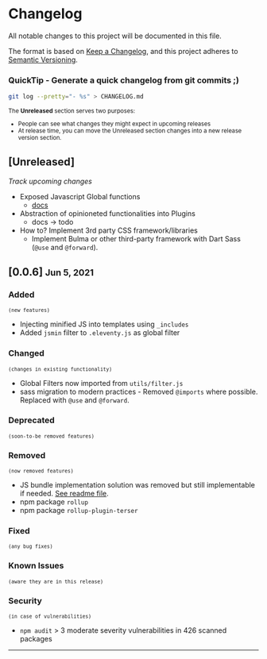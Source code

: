 # Changelog
All notable changes to this project will be documented in this file.

The format is based on [Keep a Changelog](https://keepachangelog.com/en/1.0.0/),
and this project adheres to [Semantic Versioning](https://semver.org/spec/v2.0.0.html).

### QuickTip - Generate a quick changelog from git commits ;)
```sh
git log --pretty="- %s" > CHANGELOG.md
```

<small>
The <b>Unreleased</b> section serves two purposes:

- People can see what changes they might expect in upcoming releases
- At release time, you can move the Unreleased section changes into a new release version section.
</small>

## [Unreleased]
_Track upcoming changes_

- Exposed Javascript Global functions
  - [docs](https://www.11ty.dev/docs/languages/javascript/#javascript-template-functions)
- Abstraction of opinioneted functionalities into Plugins
  - docs -> todo
- How to? Implement 3rd party CSS framework/libraries
  -  Implement Bulma or other third-party framework with Dart Sass (`@use` and `@forward`).

## [0.0.6] <small> Jun 5, 2021</small>

### Added 
<small>`(new features)`</small>

- Injecting minified JS into templates using `_includes`
- Added `jsmin` filter to `.eleventy.js` as global filter

### Changed 
<small>`(changes in existing functionality)`</small>

- Global Filters now imported from `utils/filter.js`
- sass migration to modern practices - Removed `@imports` where possible. Replaced with `@use` and `@forward`.

### Deprecated 
<small>`(soon-to-be removed features)`</small>

### Removed 
<small>`(now removed features)`</small>

- JS bundle implementation solution was removed but still implementable if needed. [See readme file](./readme.md).
- npm package `rollup`
- npm package `rollup-plugin-terser`

### Fixed 
<small>`(any bug fixes)`</small>

### Known Issues 
<small>`(aware they are in this release)`</small>

### Security 
<small>`(in case of vulnerabilities)`</small>

- `npm audit` > 3 moderate severity vulnerabilities in 426 scanned packages

---